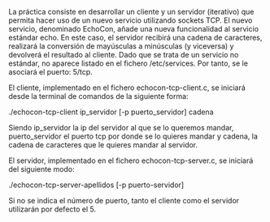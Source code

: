 La práctica consiste en desarrollar un cliente y un servidor (iterativo) que permita hacer uso de un nuevo servicio utilizando sockets TCP. El nuevo servicio, denominado EchoCon, añade una nueva funcionalidad al servicio estándar echo. En este caso, el servidor recibirá una cadena de caracteres, realizará la conversión de mayúsculas a minúsculas (y viceversa) y devolverá el resultado al cliente. Dado que se trata de un servicio no estándar, no aparece listado en el fichero /etc/services. Por tanto, se le asociará el puerto: 5/tcp.

El cliente, implementado en el fichero echocon-tcp-client.c, se iniciará desde la terminal de comandos de la siguiente forma:

./echocon-tcp-client ip_servidor [-p puerto_servidor] cadena

Siendo ip_servidor la ip del servidor al que se lo queremos mandar, puerto_servidor el puerto tcp por donde se lo quieres mandar y cadena, la cadena de caracteres que le quieres mandar al servidor.

El servidor, implementado en el fichero echocon-tcp-server.c, se iniciará del siguiente modo:

./echocon-tcp-server-apellidos [-p puerto-servidor]

Si no se indica el número de puerto, tanto el cliente como el servidor utilizarán por defecto el 5.
